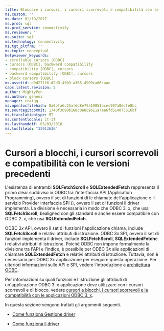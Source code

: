 ```yaml
---
title: Bloccare i cursori, i cursori scorrevoli e compatibilità con le versioni precedenti | Documenti Microsoft
ms.custom: ''
ms.date: 01/19/2017
ms.prod: sql
ms.prod_service: connectivity
ms.reviewer: ''
ms.suite: sql
ms.technology: connectivity
ms.tgt_pltfrm: ''
ms.topic: conceptual
helpviewer_keywords:
- scrollable cursors [ODBC]
- cursors [ODBC], backward compatibility
- compatibility [ODBC], cursors
- backward compatibility [ODBC], cursors
- block cursors [ODBC]
ms.assetid: d9d271f6-d2d9-49b9-a365-4909ca06caae
caps.latest.revision: 5
author: MightyPen
ms.author: genemi
manager: craigg
ms.openlocfilehash: 0a0bfa6c25afdd8e79a19051bcec997a0ecfe8bc
ms.sourcegitcommit: 1740f3090b168c0e809611a7aa6fd514075616bf
ms.translationtype: MT
ms.contentlocale: it-IT
ms.lasthandoff: 05/03/2018
ms.locfileid: "32913636"
---
```

# <a name="block-cursors-scrollable-cursors-and-backward-compatibility"></a>Cursori a blocchi, i cursori scorrevoli e compatibilità con le versioni precedenti
L'esistenza di entrambi **SQLFetchScroll** e **SQLExtendedFetch** rappresenta il primo clear suddiviso in ODBC tra l'interfaccia API (Application Programming), ovvero il set di funzioni di le chiamate dell'applicazione e il servizio Provider interfaccia SPI (), ovvero il set di funzioni il driver implementa. La divisione è necessaria in modo che ODBC 3. *x*, che usa **SQLFetchScroll**, bealigned con gli standard e anche essere compatibile con ODBC 2. *x*, che usa **SQLExtendedFetch**.  
  
 ODBC 3*x* API, ovvero il set di funzioni l'applicazione chiama, include **SQLFetchScroll** e relativi attributi di istruzione. ODBC 3*x* SPI, ovvero il set di funzioni implementa il driver, include **SQLFetchScroll**, **SQLExtendedFetch**e i relativi attributi di istruzione. Poiché ODBC non impone formalmente la divisione tra l'API e l'indice, è possibile per ODBC 3*x* alle applicazioni di chiamare **SQLExtendedFetch** e relativi attributi di istruzione. Tuttavia, non è necessario per ODBC 3*x* applicazione per eseguire questa operazione. Per ulteriori informazioni sulle API e SPI, vedere l'introduzione a [architettura ODBC](../../../odbc/reference/odbc-architecture.md).  
  
 Per informazioni su quali funzioni e l'istruzione gli attributi di un'applicazione ODBC 3. *x* applicazione deve utilizzare con i cursori scorrevoli e di blocco, vedere [cursori a blocchi, i cursori scorrevoli e la compatibilità con le applicazioni ODBC 3. x](../../../odbc/reference/develop-app/block-cursors-scrollable-backward-compatibility-odbc-3-x-applications.md).  
  
 In questa sezione vengono trattati gli argomenti seguenti.  
  
-   [Come funziona Gestione driver](../../../odbc/reference/appendixes/what-the-driver-manager-does.md)  
  
-   [Come funziona il driver](../../../odbc/reference/appendixes/what-the-driver-does.md)
